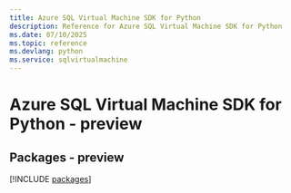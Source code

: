 ```yaml
---
title: Azure SQL Virtual Machine SDK for Python
description: Reference for Azure SQL Virtual Machine SDK for Python
ms.date: 07/10/2025
ms.topic: reference
ms.devlang: python
ms.service: sqlvirtualmachine
---
```

# Azure SQL Virtual Machine SDK for Python - preview
## Packages - preview
[!INCLUDE [packages](sql-virtual-machine-index.md)]